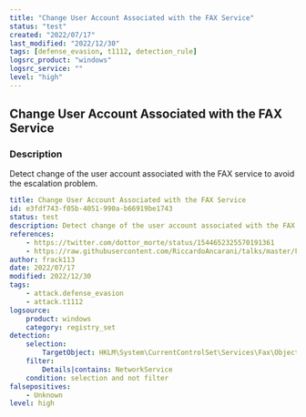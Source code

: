 ```yaml
---
title: "Change User Account Associated with the FAX Service"
status: "test"
created: "2022/07/17"
last_modified: "2022/12/30"
tags: [defense_evasion, t1112, detection_rule]
logsrc_product: "windows"
logsrc_service: ""
level: "high"
---
```


## Change User Account Associated with the FAX Service

### Description

Detect change of the user account associated with the FAX service to avoid the escalation problem.

```yml
title: Change User Account Associated with the FAX Service
id: e3fdf743-f05b-4051-990a-b66919be1743
status: test
description: Detect change of the user account associated with the FAX service to avoid the escalation problem.
references:
    - https://twitter.com/dottor_morte/status/1544652325570191361
    - https://raw.githubusercontent.com/RiccardoAncarani/talks/master/F-Secure/unorthodox-lateral-movement.pdf
author: frack113
date: 2022/07/17
modified: 2022/12/30
tags:
    - attack.defense_evasion
    - attack.t1112
logsource:
    product: windows
    category: registry_set
detection:
    selection:
        TargetObject: HKLM\System\CurrentControlSet\Services\Fax\ObjectName
    filter:
        Details|contains: NetworkService
    condition: selection and not filter
falsepositives:
    - Unknown
level: high

```
